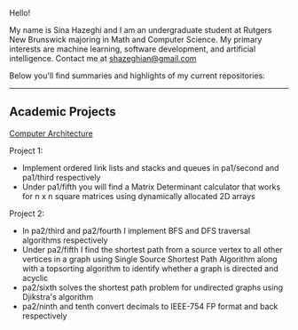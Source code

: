 Hello!

My name is Sina Hazeghi and I am an undergraduate student at Rutgers New Brunswick majoring in Math and Computer Science. My primary interests are machine learning, software development, and artificial intelligence. Contact me at shazeghian@gmail.com

Below you'll find summaries and highlights of my current repositories:

---

## Academic Projects

[Computer Architecture](https://github.com/Sina-Haz/Computer-Architecture-Projects)

Project 1:
 - Implement ordered link lists and stacks and queues in pa1/second and pa1/third respectively
 - Under pa1/fifth you will find a Matrix Determinant calculator that works for n x n square matrices using dynamically allocated 2D arrays

Project 2:
 - In pa2/third and pa2/fourth I implement BFS and DFS traversal algorithms respectively
 - Under pa2/fifth I find the shortest path from a source vertex to all other vertices in a graph using Single Source Shortest Path Algorithm along with a topsorting algorithm to identify whether a graph is directed and acyclic
 - pa2/sixth solves the shortest path problem for undirected graphs using Djikstra's algorithm
 - pa2/ninth and tenth convert decimals to IEEE-754 FP format and back respectively



<!--
**Sina-Haz/Sina-Haz** is a ✨ _special_ ✨ repository because its `README.md` (this file) appears on your GitHub profile.

Here are some ideas to get you started:

- 🔭 I’m currently working on ...
- 🌱 I’m currently learning ...
- 👯 I’m looking to collaborate on ...
- 🤔 I’m looking for help with ...
- 💬 Ask me about ...
- 📫 How to reach me: ...
- 😄 Pronouns: ...
- ⚡ Fun fact: ...
-->
